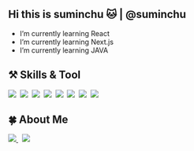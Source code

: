 ## Hi this is suminchu 🐱 | @suminchu
- I’m currently learning React
- I’m currently learning Next.js
- I’m currently learning JAVA


<h2>⚒️ Skills & Tool </h2>
<p>
    <img src="https://img.shields.io/badge/HTML5-E34F26?style=flat-square&logo=HTML5&logoColor=white"/>&nbsp
    <img src="https://img.shields.io/badge/CSS3-1572B6?style=flat-square&logo=CSS3&logoColor=white"/>&nbsp
    <img src="https://img.shields.io/badge/JavaScript-F7DF1E?style=flat-square&logo=JavaScript&logoColor=white"/>&nbsp
  <img src="https://img.shields.io/badge/React-2b2a2a?style=flat-square&logo=React&logoColor=skyblue"/>&nbsp
  <img src="https://img.shields.io/badge/Next.js-000000?style=flat-square&logo=Next.js&logoColor=white"/>&nbsp
    <img src="https://img.shields.io/badge/MariaDB-003545?style=flat-square&logo=MariaDB&logoColor=white"/>&nbsp
    <img src="https://img.shields.io/badge/MySQL-4479A1?style=flat-square&logo=MySQL&logoColor=white"/>&nbsp
    <img src="https://img.shields.io/badge/Git-F05032?style=flat-square&logo=Git&logoColor=white"/>&nbsp
</p>

<h2> 🍀 About Me</h2>
<p>
 <a href="mailto:shelly7370@naver.com">
   <img src="https://img.shields.io/badge/github-181717?style=for-the-badge&logo=github&logoColor=white&link=shelly7370@naver.com"/>
</a>
    &nbsp
   <a href="mailto:shelly7370@naver.com">
   <img src="https://img.shields.io/badge/notion-f5f5f0?style=for-the-badge&logo=notion&logoColor=black&link=shelly7370@naver.com"/>
</a>
</p>


